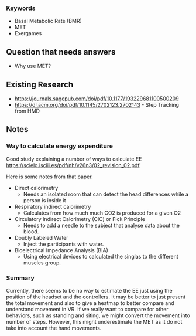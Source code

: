 ### Keywords
* Basal Metabolic Rate (BMR)
* MET
* Exergames

## Question that needs answers
* Why use MET?

## Existing Research
* https://journals.sagepub.com/doi/pdf/10.1177/193229681100500209
* https://dl.acm.org/doi/pdf/10.1145/2702123.2702143 - Step Tracking from HMD

## Notes

### Way to calculate energy expenditure
Good study explaining a number of ways to calculate EE
https://scielo.isciii.es/pdf/nh/v26n3/02_revision_02.pdf

Here is some notes from that paper.
* Direct calorimetry
  * Needs an isolated room that can detect the head differences while a person is inside it
* Respiratory indirect calorimetry
  * Calculates from how much much CO2 is produced for a given O2 
* Circulatory Indirect Calorimetry (CIC) or Fick Principle
  * Needs to add a needle to the subject that analyse data about the blood. 
* Doubly Labeled Water
  * Inject the participants with water.
* Bioelectrical Impedance Analysis (BIA)
  * Using electrical devices to calculated the singlas to the different muscles group.
  
### Summary
Currently, there seems to be no way to estimate the EE just using the position of the headset and the controllers. It may be better to just present the total movement and also to give a heatmap to better compare and understand movement in VR. If we really want to compare for other behaviors, such as standing and siting, we might convert the movement into number of steps. However, this might underestimate the MET as it do not take into account the hand movements.